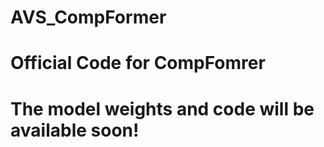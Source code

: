 # AVS_CompFormer
# Official Code for CompFomrer
# The model weights and code will be available soon!
